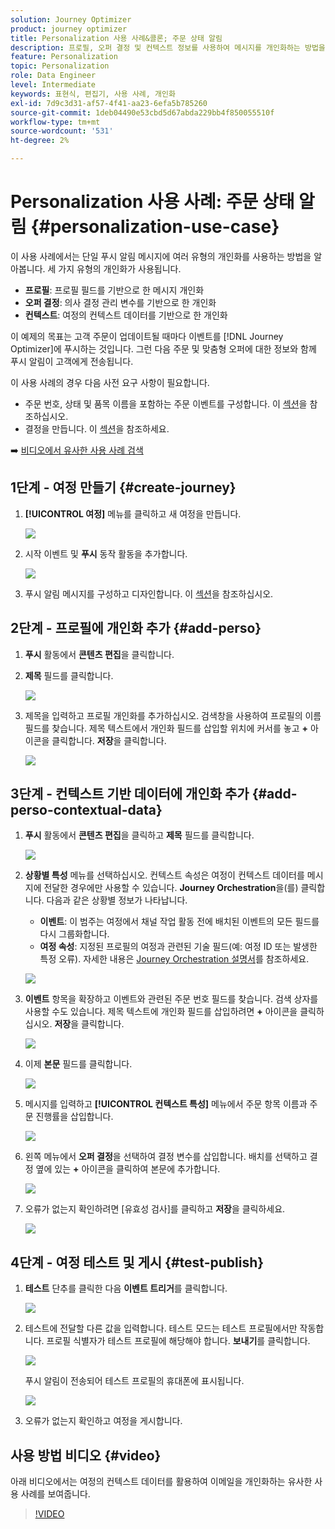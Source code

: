 ```yaml
---
solution: Journey Optimizer
product: journey optimizer
title: Personalization 사용 사례&콜론; 주문 상태 알림
description: 프로필, 오퍼 결정 및 컨텍스트 정보를 사용하여 메시지를 개인화하는 방법을 알아봅니다.
feature: Personalization
topic: Personalization
role: Data Engineer
level: Intermediate
keywords: 표현식, 편집기, 사용 사례, 개인화
exl-id: 7d9c3d31-af57-4f41-aa23-6efa5b785260
source-git-commit: 1deb04490e53cbd5d67abda229bb4f850055510f
workflow-type: tm+mt
source-wordcount: '531'
ht-degree: 2%

---
```


# Personalization 사용 사례: 주문 상태 알림 {#personalization-use-case}

이 사용 사례에서는 단일 푸시 알림 메시지에 여러 유형의 개인화를 사용하는 방법을 알아봅니다. 세 가지 유형의 개인화가 사용됩니다.

* **프로필**: 프로필 필드를 기반으로 한 메시지 개인화
* **오퍼 결정**: 의사 결정 관리 변수를 기반으로 한 개인화
* **컨텍스트**: 여정의 컨텍스트 데이터를 기반으로 한 개인화

이 예제의 목표는 고객 주문이 업데이트될 때마다 이벤트를 [!DNL Journey Optimizer]에 푸시하는 것입니다. 그런 다음 주문 및 맞춤형 오퍼에 대한 정보와 함께 푸시 알림이 고객에게 전송됩니다.

이 사용 사례의 경우 다음 사전 요구 사항이 필요합니다.

* 주문 번호, 상태 및 품목 이름을 포함하는 주문 이벤트를 구성합니다. 이 [섹션](../event/about-events.md)을 참조하십시오.
* 결정을 만듭니다. 이 [섹션](../offers/offer-activities/create-offer-activities.md)을 참조하세요.

➡️ [비디오에서 유사한 사용 사례 검색](#video)

## 1단계 - 여정 만들기 {#create-journey}

1. **[!UICONTROL 여정]** 메뉴를 클릭하고 새 여정을 만듭니다.

   ![](assets/perso-uc4.png)

1. 시작 이벤트 및 **푸시** 동작 활동을 추가합니다.

   ![](assets/perso-uc5.png)

1. 푸시 알림 메시지를 구성하고 디자인합니다. 이 [섹션](../push/create-push.md)을 참조하십시오.

## 2단계 - 프로필에 개인화 추가 {#add-perso}

1. **푸시** 활동에서 **콘텐츠 편집**&#x200B;을 클릭합니다.

1. **제목** 필드를 클릭합니다.

   ![](assets/perso-uc2.png)

1. 제목을 입력하고 프로필 개인화를 추가하십시오. 검색창을 사용하여 프로필의 이름 필드를 찾습니다. 제목 텍스트에서 개인화 필드를 삽입할 위치에 커서를 놓고 **+** 아이콘을 클릭합니다. **저장**&#x200B;을 클릭합니다.

   ![](assets/perso-uc3.png)

## 3단계 - 컨텍스트 기반 데이터에 개인화 추가 {#add-perso-contextual-data}

1. **푸시** 활동에서 **콘텐츠 편집**&#x200B;을 클릭하고 **제목** 필드를 클릭합니다.

   ![](assets/perso-uc9.png)

1. **상황별 특성** 메뉴를 선택하십시오. 컨텍스트 속성은 여정이 컨텍스트 데이터를 메시지에 전달한 경우에만 사용할 수 있습니다. **Journey Orchestration**&#x200B;을(를) 클릭합니다. 다음과 같은 상황별 정보가 나타납니다.

   * **이벤트**: 이 범주는 여정에서 채널 작업 활동 전에 배치된 이벤트의 모든 필드를 다시 그룹화합니다.
   * **여정 속성**: 지정된 프로필의 여정과 관련된 기술 필드(예: 여정 ID 또는 발생한 특정 오류). 자세한 내용은 [Journey Orchestration 설명서](../building-journeys/expression/journey-properties.md)를 참조하세요.

   ![](assets/perso-uc10.png)

1. **이벤트** 항목을 확장하고 이벤트와 관련된 주문 번호 필드를 찾습니다. 검색 상자를 사용할 수도 있습니다. 제목 텍스트에 개인화 필드를 삽입하려면 **+** 아이콘을 클릭하십시오. **저장**&#x200B;을 클릭합니다.

   ![](assets/perso-uc11.png)

1. 이제 **본문** 필드를 클릭합니다.

   ![](assets/perso-uc12.png)

1. 메시지를 입력하고 **[!UICONTROL 컨텍스트 특성]** 메뉴에서 주문 항목 이름과 주문 진행률을 삽입합니다.

   ![](assets/perso-uc13.png)

1. 왼쪽 메뉴에서 **오퍼 결정**&#x200B;을 선택하여 결정 변수를 삽입합니다. 배치를 선택하고 결정 옆에 있는 **+** 아이콘을 클릭하여 본문에 추가합니다.

   ![](assets/perso-uc14.png)

1. 오류가 없는지 확인하려면 [유효성 검사]를 클릭하고 **저장**&#x200B;을 클릭하세요.

   ![](assets/perso-uc15.png)

## 4단계 - 여정 테스트 및 게시 {#test-publish}

1. **테스트** 단추를 클릭한 다음 **이벤트 트리거**&#x200B;를 클릭합니다.

   ![](assets/perso-uc17.png)

1. 테스트에 전달할 다른 값을 입력합니다. 테스트 모드는 테스트 프로필에서만 작동합니다. 프로필 식별자가 테스트 프로필에 해당해야 합니다. **보내기**&#x200B;를 클릭합니다.

   ![](assets/perso-uc18.png)

   푸시 알림이 전송되어 테스트 프로필의 휴대폰에 표시됩니다.

   ![](assets/perso-uc19.png)

1. 오류가 없는지 확인하고 여정을 게시합니다.

## 사용 방법 비디오 {#video}

아래 비디오에서는 여정의 컨텍스트 데이터를 활용하여 이메일을 개인화하는 유사한 사용 사례를 보여줍니다.

>[!VIDEO](https://video.tv.adobe.com/v/3428531?quality=12&captions=kor)
